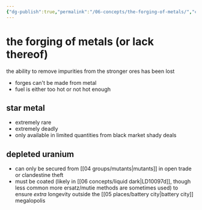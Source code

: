 ```yaml
---
{"dg-publish":true,"permalink":"/06-concepts/the-forging-of-metals/","created":"2024-10-28T09:04:27.999-05:00","updated":"2025-03-17T14:29:24.804-05:00"}
---
```


# the forging of metals (or lack thereof)

the ability to remove impurities from the stronger ores has been lost
- forges can't be made from metal
- fuel is either too hot or not hot enough
## star metal
- extremely rare
- extremely deadly
- only available in limited quantities from black market shady deals
## depleted uranium
- can only be secured from [[04 groups/mutants\|mutants]] in open trade or clandestine theft
- must be coated (likely in [[06 concepts/liquid dark\|LD10097d]], though less common more ersatz/mutie methods are sometimes used) to ensure *extra* longevity outside the [[05 places/battery city\|battery city]] megalopolis